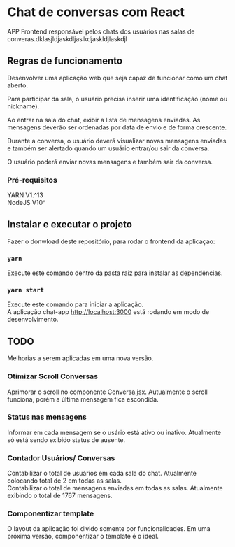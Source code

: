 # Chat de conversas com React

APP Frontend responsável pelos chats dos usuários nas salas de converas.dklasjldjaskdljaslkdjaskldjlaskdjl 

## Regras de funcionamento

Desenvolver uma aplicação web que seja capaz de funcionar como um chat aberto.

Para participar da sala, o usuário precisa inserir uma identificação (nome ou nickname).

Ao entrar na sala do chat, exibir a lista de mensagens enviadas. As mensagens deverão ser ordenadas por data de envio e de forma crescente.

Durante a conversa, o usuário deverá visualizar novas mensagens enviadas e também ser alertado quando um usuário entrar/ou sair da conversa.

O usuário poderá enviar novas mensagens e também sair da conversa.

### Pré-requisitos

YARN V1.^13 <br>
NodeJS V10^

## Instalar e executar o projeto

Fazer o donwload deste repositório, para rodar o frontend da aplicaçao:

### `yarn`

Execute este comando dentro da pasta raiz para instalar as dependências.<br>

### `yarn start`

 Execute este comando para iniciar a aplicação.<br>
A aplicação chat-app [http://localhost:3000](http://localhost:3000) está rodando em modo de desenvolvimento.<br>

## TODO

Melhorias a serem aplicadas em uma nova versão.

### Otimizar Scroll Conversas

Aprimorar o scroll no componente Conversa.jsx. Autualmente o scroll funciona, porém a última mensagem fica escondida.

### Status nas mensagens

Informar em cada mensagem se o usário está ativo ou inativo. Atualmente só está sendo exibido status de ausente. 

### Contador Usuários/ Conversas

Contabilizar o total de usuários em cada sala do chat. Atualmente colocando total de 2 em todas as salas.<br>
Contabilizar o total de mensagens enviadas em todas as salas. Atualmente exibindo o total de 1767 mensagens. 

### Componentizar template

O layout da aplicação foi divido somente por funcionalidades. Em uma próxima versão, componentizar o template é o ideal.
